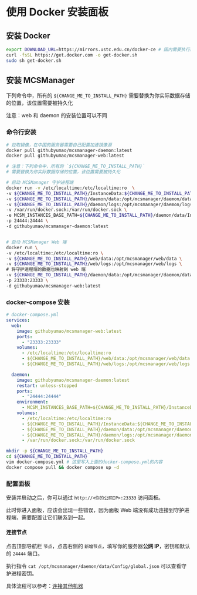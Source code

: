 # 使用 Docker 安装面板

## 安装 Docker

```bash
export DOWNLOAD_URL=https://mirrors.ustc.edu.cn/docker-ce # 国内需要执行这步
curl -fsSL https://get.docker.com -o get-docker.sh
sudo sh get-docker.sh
```

## 安装 MCSManager

下列命令中，所有的 `${CHANGE_ME_TO_INSTALL_PATH}` 需要替换为你实际数据存储的位置，该位置需要被持久化

注意：web 和 daemon 的安装位置可以不同

### 命令行安装

```bash
# 拉取镜像，在中国的服务器需要自己配置加速镜像源
docker pull githubyumao/mcsmanager-daemon:latest
docker pull githubyumao/mcsmanager-web:latest

# 注意：下列命令中，所有的 `${CHANGE_ME_TO_INSTALL_PATH}`
# 需要替换为你实际数据存储的位置，该位置需要被持久化

# 启动 MCSManager 守护进程端
docker run -v /etc/localtime:/etc/localtime:ro  \
-v ${CHANGE_ME_TO_INSTALL_PATH}/InstanceData:${CHANGE_ME_TO_INSTALL_PATH}/InstanceData \
-v ${CHANGE_ME_TO_INSTALL_PATH}/daemon/data:/opt/mcsmanager/daemon/data \
-v ${CHANGE_ME_TO_INSTALL_PATH}/daemon/logs:/opt/mcsmanager/daemon/logs \
-v /var/run/docker.sock:/var/run/docker.sock \
-e MCSM_INSTANCES_BASE_PATH=${CHANGE_ME_TO_INSTALL_PATH}/daemon/data/InstanceData \
-p 24444:24444 \
-d githubyumao/mcsmanager-daemon:latest


# 启动 MCSManager Web 端
docker run \
-v /etc/localtime:/etc/localtime:ro \
-v ${CHANGE_ME_TO_INSTALL_PATH}/web/data:/opt/mcsmanager/web/data \
-v ${CHANGE_ME_TO_INSTALL_PATH}/web/logs:/opt/mcsmanager/web/logs \
# 将守护进程端的数据也映射到 web 端
-v ${CHANGE_ME_TO_INSTALL_PATH}/daemon/data:/opt/mcsmanager/daemon/data \
-p 23333:23333 \
-d githubyumao/mcsmanager-web:latest

```

### docker-compose 安装

```yaml
# docker-compose.yml
services:
  web:
    image: githubyumao/mcsmanager-web:latest
    ports:
      - "23333:23333"
    volumes:
      - /etc/localtime:/etc/localtime:ro
      - ${CHANGE_ME_TO_INSTALL_PATH}/web/data:/opt/mcsmanager/web/data
      - ${CHANGE_ME_TO_INSTALL_PATH}/web/logs:/opt/mcsmanager/web/logs

  daemon:
    image: githubyumao/mcsmanager-daemon:latest
    restart: unless-stopped
    ports:
      - "24444:24444"
    environment:
      - MCSM_INSTANCES_BASE_PATH=${CHANGE_ME_TO_INSTALL_PATH}/InstanceData
    volumes:
      - /etc/localtime:/etc/localtime:ro
      - ${CHANGE_ME_TO_INSTALL_PATH}/InstanceData:${CHANGE_ME_TO_INSTALL_PATH}/InstanceData
      - ${CHANGE_ME_TO_INSTALL_PATH}/daemon/data:/opt/mcsmanager/daemon/data
      - ${CHANGE_ME_TO_INSTALL_PATH}/daemon/logs:/opt/mcsmanager/daemon/logs
      - /var/run/docker.sock:/var/run/docker.sock
```

```bash
mkdir -p ${CHANGE_ME_TO_INSTALL_PATH}
cd ${CHANGE_ME_TO_INSTALL_PATH}
vim docker-compose.yml # 这里写入上面的docker-compose.yml的内容
docker compose pull && docker compose up -d
```

### 配置面板

安装并启动之后，你可以通过 `http://<你的公网IP>:23333` 访问面板。

此时你进入面板，应该会出现一些错误，因为面板 Web 端没有成功连接到守护进程端，需要配置让它们联系到一起。

#### 连接节点

点击顶部导航栏 `节点`，点击右侧的 `新增节点`，填写你的服务器**公网 IP**，密钥和默认的 `24444` 端口。

执行指令 `cat /opt/mcsmanager/daemon/data/Config/global.json` 可以查看守护进程密钥。

具体流程可以参考：[连接其他机器](./advanced/distributed.html)
